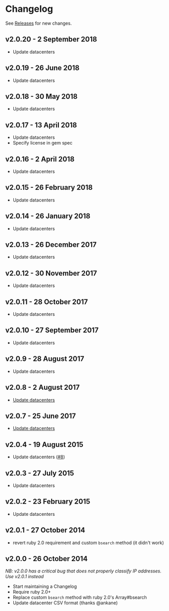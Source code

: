 # Changelog

See [Releases](https://github.com/kickstarter/ipcat-ruby/releases) for new
changes.

## v2.0.20 - 2 September 2018

- Update datacenters

## v2.0.19 - 26 June 2018

- Update datacenters

## v2.0.18 - 30 May 2018

- Update datacenters

## v2.0.17 - 13 April 2018

- Update datacenters
- Specify license in gem spec

## v2.0.16 - 2 April 2018

- Update datacenters

## v2.0.15 - 26 February 2018

- Update datacenters

## v2.0.14 - 26 January 2018

- Update datacenters

## v2.0.13 - 26 December 2017

- Update datacenters

## v2.0.12 - 30 November 2017

- Update datacenters

## v2.0.11 - 28 October 2017

- Update datacenters

## v2.0.10 - 27 September 2017

- Update datacenters

## v2.0.9 - 28 August 2017

- Update datacenters

## v2.0.8 - 2 August 2017

- [Update datacenters](https://github.com/kickstarter/ipcat-ruby/pull/19)

## v2.0.7 - 25 June 2017

- [Update datacenters](https://github.com/kickstarter/ipcat-ruby/pull/18)

## v2.0.4 - 19 August 2015

- Update datacenters ([#8](https://github.com/kickstarter/ipcat-ruby/pull/8))

## v2.0.3 - 27 July 2015

- Update datacenters

## v2.0.2 - 23 February 2015

- Update datacenters

## v2.0.1 - 27 October 2014

 - revert ruby 2.0 requirement and custom `bsearch` method (it didn't work)

## v2.0.0 - 26 October 2014
  *NB: v2.0.0 has a critical bug that does not properly classify IP addresses. Use v2.0.1 instead*

 - Start maintaining a Changelog
 - Require ruby 2.0+
 - Replace custom `bsearch` method with ruby 2.0's Array#bsearch
 - Update datacenter CSV format (thanks @ankane)
